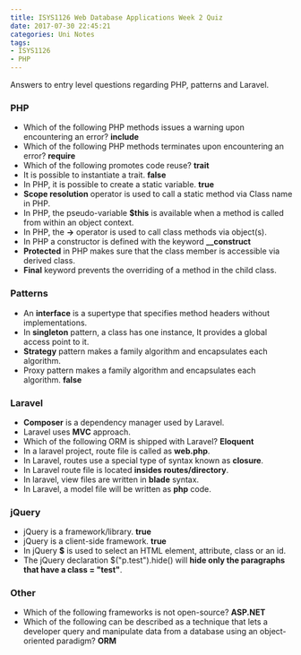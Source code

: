 ```yaml
---
title: ISYS1126 Web Database Applications Week 2 Quiz
date: 2017-07-30 22:45:21
categories: Uni Notes
tags:
- ISYS1126
- PHP
---
```


Answers to entry level questions regarding PHP, patterns and Laravel.

<!--more-->

### PHP
- Which of the following PHP methods issues a warning upon encountering an error? **include**
- Which of the following PHP methods terminates upon encountering an error? **require**
- Which of the following promotes code reuse? **trait**
- It is possible to instantiate a trait. **false**
- In PHP, it is possible to create a static variable. **true**
- **Scope resolution** operator is used to call a static method via Class name in PHP.
- In PHP, the pseudo-variable **$this** is available when a method is called from within an object context.
- In PHP, the **->** operator is used to call class methods via object(s).
- In PHP a constructor is defined with the keyword **__construct**
- **Protected** in PHP makes sure that the class member is accessible via derived class.
- **Final** keyword prevents the overriding of a method in the child class.

### Patterns
- An **interface** is a supertype that specifies method headers without implementations.
- In **singleton** pattern, a class has one instance, It provides a global access point to it.
- **Strategy** pattern makes a family algorithm and encapsulates each algorithm.
- Proxy pattern makes a family algorithm and encapsulates each algorithm. **false**

### Laravel
- **Composer** is a dependency manager used by Laravel.
- Laravel uses **MVC** approach.
- Which of the following ORM is shipped with Laravel? **Eloquent**
- In a laravel project, route file is called as **web.php**.
- In Laravel, routes use a special type of syntax known as **closure**.
- In Laravel route file is located **insides routes/directory**.
- In laravel, view files are written in **blade** syntax.
- In Laravel, a model file will be written as **php** code.

### jQuery
- jQuery is a framework/library. **true**
- jQuery is a client-side framework. **true**
- In jQuery **$** is used to select an HTML element, attribute, class or an id.
- The jQuery declaration $("p.test").hide() will **hide only the paragraphs that have a class = "test"**.

### Other
- Which of the following frameworks is not open-source? **ASP.NET**
- Which of the following can be described as a technique that lets a developer query and manipulate data from a database using an object-oriented paradigm? **ORM**

